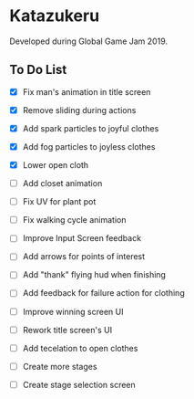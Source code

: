 # Katazukeru

Developed during Global Game Jam 2019.

## To Do List

- [x] Fix man's animation in title screen
- [x] Remove sliding during actions
- [x] Add spark particles to joyful clothes
- [x] Add fog particles to joyless clothes
- [x] Lower open cloth
- [ ] Add closet animation
- [ ] Fix UV for plant pot
- [ ] Fix walking cycle animation 
- [ ] Improve Input Screen feedback
- [ ] Add arrows for points of interest
- [ ] Add "thank" flying hud when finishing
- [ ] Add feedback for failure action for clothing
- [ ] Improve winning screen UI
- [ ] Rework title screen's UI

- [ ] Add tecelation to open clothes
- [ ] Create more stages
- [ ] Create stage selection screen
